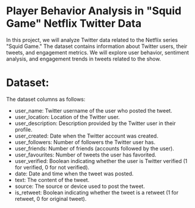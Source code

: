 # Player Behavior Analysis in "Squid Game" Netflix Twitter Data

In this project, we will analyze Twitter data related to the Netflix series "Squid Game." The dataset contains information about Twitter users, their tweets, and engagement metrics. We will explore user behavior, sentiment analysis, and engagement trends in tweets related to the show.

# Dataset: 
 The dataset columns as follows:
* user_name: Twitter username of the user who posted the tweet.
* user_location: Location of the Twitter user.
* user_description: Description provided by the Twitter user in their profile.
* user_created: Date when the Twitter account was created.
* user_followers: Number of followers the Twitter user has.
* user_friends: Number of friends (accounts followed by the user).
* user_favourites: Number of tweets the user has favorited.
* user_verified: Boolean indicating whether the user is Twitter verified (1 for verified, 0 for not verified).
* date: Date and time when the tweet was posted.
* text: The content of the tweet.
* source: The source or device used to post the tweet.
* is_retweet: Boolean indicating whether the tweet is a retweet (1 for retweet, 0 for original tweet).
